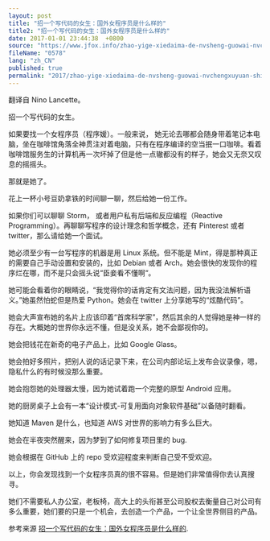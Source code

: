 ```yaml
---
layout: post
title: "招一个写代码的女生：国外女程序员是什么样的"
title2: "招一个写代码的女生：国外女程序员是什么样的"
date: 2017-01-01 23:44:38  +0800
source: "https://www.jfox.info/zhao-yige-xiedaima-de-nvsheng-guowai-nvchengxuyuan-shi-shenmeyang-de.html"
fileName: "0578"
lang: "zh_CN"
published: true
permalink: "2017/zhao-yige-xiedaima-de-nvsheng-guowai-nvchengxuyuan-shi-shenmeyang-de.html"
---
```


翻译自 Nino Lancette。

招一个写代码的女生。

如果要找一个女程序员（程序媛）。一般来说， 她无论去哪都会随身带着笔记本电脑，坐在咖啡馆角落全神贯注对着电脑，只有在程序编译的空当抿一口咖啡。看着咖啡馆服务生的计算机再一次坏掉了但是他一点辙都没有的样子，她会又无奈又叹息的摇摇头。

那就是她了。

花上一杯小号豆奶拿铁的时间聊一聊，然后给她一份工作。

如果你们可以聊聊 Storm， 或者用户私有后端和反应编程（Reactive Programming）。再聊聊写程序的设计理念和哲学概念，还有 Pinterest 或者 twitter，那么请给她一个面试。

她必须至少有一台写程序的机器是用 Linux 系统。但不能是 Mint，得是那种真正的需要自己手动设置和安装的，比如 Debian 或者 Arch。她会很快的发现你的程序烂在哪，而不是只会摇头说“臣妾看不懂啊“。

她可能会看着你的眼睛说，“我觉得你的话肯定有文法问题，因为我没法解析语义。”她虽然怕蛇但是热爱 Python。她会在 twitter 上分享她写的“炫酷代码”。

她会大声宣布她的名片上应该印着“首席科学家”，然后其余的人觉得她是神一样的存在。大概她的世界你永远不懂，但是没关系，她不会鄙视你的。

她会把钱花在新奇的电子产品上，比如 Google Glass。

她会拍好多照片，把别人说的话记录下来，在公司内部论坛上发布会议录像，嗯，隐私什么的有时候没那么重要。

她会抱怨她的处理器太慢，因为她试着跑一个完整的原型 Android 应用。

她的厨房桌子上会有一本“设计模式-可复用面向对象软件基础”以备随时翻看。

她知道 Maven 是什么，也知道 AWS 对世界的影响力有多么巨大。

她会在半夜突然醒来，因为梦到了如何修复项目里的 bug.

她会根据在 GitHub 上的 repo 受欢迎程度来判断自己受不受欢迎。

以上，你会发现找到一个女程序员真的很不容易。但是她们非常值得你去认真搜寻。

她们不需要私人办公室，老板椅，高大上的头衔甚至公司股权去衡量自己对公司有多么重要，她们要的只是一个机会，去创造一个产品，一个让全世界侧目的产品。

参考来源 [招一个写代码的女生：国外女程序员是什么样的](http://www.jfox.info/url.php?url=http%3A%2F%2Fblog.jobbole.com%2F59374%2F).
